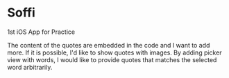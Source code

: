 # Soffi

1st iOS App for Practice

The content of the quotes are embedded in the code and I want to add more.
If it is possible, I'd like to show quotes with images.
By adding picker view with words, I would like to provide quotes that matches the selected word arbitrarily.
